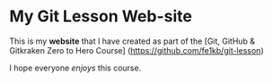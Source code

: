 # My Git Lesson Web-site

This is my **website** that I have created as part of the [Git, GitHub & Gitkraken Zero to Hero Course] (https://github.com/fe1kb/git-lesson)

I hope everyone _enjoys_ this course.